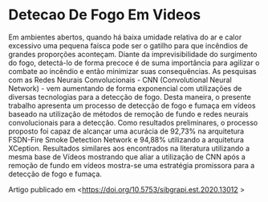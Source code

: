 # Detecao De Fogo Em Videos

 Em ambientes abertos, quando há baixa umidade relativa do ar e calor excessivo uma pequena faísca pode ser o gatilho para que incêndios de grandes proporções aconteçam. Diante da imprevisibilidade do surgimento do fogo, detectá-lo de forma precoce é de suma importância para agilizar o combate ao incêndio e então minimizar suas consequências. As pesquisas com as Redes Neurais Convolucionais - CNN (Convolutional Neural Network) - vem aumentando de forma exponencial com utilizações de diversas tecnologias para a detecção de fogo. Desta maneira, o presente trabalho apresenta um processo de detecção de fogo e fumaça em vídeos baseado na utilização de métodos de remoção de fundo e redes neurais convolucionais para a detecção. Como resultados preliminares, o processo proposto foi capaz de alcançar uma acurácia de 92,73% na arquitetura FSDN-Fire Smoke Detection Network e 94,88% utilizando a arquitetura XCeption. Resultados similares aos encontrados na literatura utilizando a mesma base de Vídeos mostrando que aliar a utilização de CNN após a remoção de fundo em vídeos mostra-se uma estratégia promissora para a detecção de fogo e fumaça. 

Artigo publicado em <https://doi.org/10.5753/sibgrapi.est.2020.13012 >
